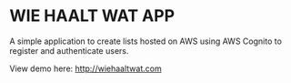 # WIE HAALT WAT APP

A simple application to create lists hosted on AWS using AWS Cognito to register
and authenticate users.

View demo here: http://wiehaaltwat.com
